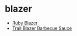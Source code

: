 # blazer

 * [Ruby Blazer](index/r/ruby-blazer-200935.json)
 * [Trail Blazer Barbecue Sauce](index/t/trail-blazer-barbecue-sauce.json)
